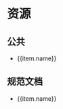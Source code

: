<script setup>
  import { onMounted, ref } from 'vue';

  const publicList = [
    {
      name: '公司邮箱',
      link: 'https://dwm8.digiwin.com/coremail/'
    },
    {
      name: 'EasyFlow GP',
      link: 'http://efgpcn.digiwin.com/NaNaWeb/GP//ForwardIndex?hdnMethod=findIndexForward'
    },
    {
      name: '部门分享人员清单',
      link: 'https://docs.qq.com/sheet/DVG9ZZkZpbFdaWWVT?tab=BB08J2'
    }
  ];

  const fileList = ref([]);
  onMounted(() => {
    const baseURL = location?.origin;
    fileList.value = [
      {
        name: '前端开发规范',
        link: baseURL + '/docs/digiwin/前端开发规范.docx'
      },
      {
        name: '后端开发规范',
        link: baseURL + '/docs/digiwin/后端开发规范.docx'
      },
      {
        name: '数据库设计规范',
        link: baseURL + '/docs/digiwin/数据库设计规范.pdf'
      }
    ];
  })

  const onClick = (link) => {
    window.open(link);
  }
</script>

<h1>资源</h1>
<h2>公共</h2>
<ul>
  <li v-for="(item) of publicList" :key="item.link" :data-href="item.link">
    <a @click="onClick(item.link)">{{item.name}}</a>
  </li>
</ul>

<h2>规范文档</h2>
<ul>
  <li v-for="(item) of fileList" :key="item.link" :data-href="item.link">
    <a @click="onClick(item.link)">{{item.name}}</a>
  </li>
</ul>

<style module>
  a {
    cursor: pointer;
  }
</style>
